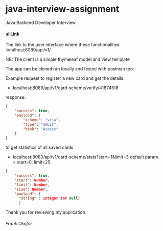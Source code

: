 # java-interview-assignment
Java Backend Developer Interview

#### ui Link
The link to the user interface where these functionalities
localhost:8089/api/v1/

NB: The client is a simple thymeleaf model and view template

The app can be cloned ran locally and tested with postman too.

Example request to register a new card and get the details.
- localhost:8089/api/v1/card-scheme/verify/41874518

response: 
```json
{
    "success": true,
    "payload": {
        "scheme": "visa",
        "type": "debit",
        "bank": "Access"
    }
}
```
to get statistics of all saved cards
- localhost:8080/api/v1/card-scheme/stats?start=1&limit=3
default param = start=0, limit=25
```json
{
    "success": true,
    "start": Number,
    "limit": Number,
    "size": Number,
    "payload": {
      "string" : Integer (or null)
      }
```

Thank you for reviewing my application.

###### Frank Okafor
